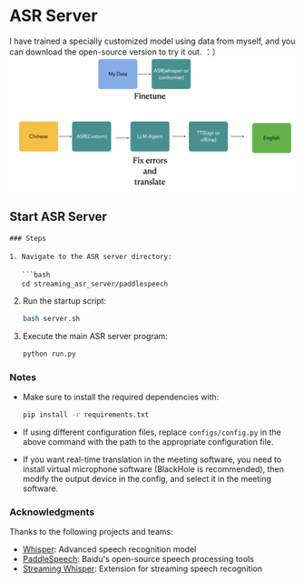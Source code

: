# ASR Server
I have trained a specially customized model using data from myself, and you can download the open-source version to try it out. ：）
![Local Image](./architectrue.png)
## Start ASR Server
```
### Steps

1. Navigate to the ASR server directory:

   ```bash
   cd streaming_asr_server/paddlespeech
   ```

2. Run the startup script:

   ```bash
   bash server.sh
   ```

3. Execute the main ASR server program:

   ```bash
   python run.py
   ```

### Notes

- Make sure to install the required dependencies with:

  ```bash
  pip install -r requirements.txt
  ```

- If using different configuration files, replace `configs/config.py` in the above command with the path to the appropriate configuration file.

- If you want real-time translation in the meeting software, you need to install virtual microphone software (BlackHole is recommended), then modify the output device in the config, and select it in the meeting software.

### Acknowledgments

Thanks to the following projects and teams:

- [Whisper](https://github.com/facebookresearch/wav2letter): Advanced speech recognition model
- [PaddleSpeech](https://github.com/PaddlePaddle/PaddleSpeech): Baidu's open-source speech processing tools
- [Streaming Whisper](https://github.com/facebookresearch/wav2letter/tree/master/bindings/python): Extension for streaming speech recognition
